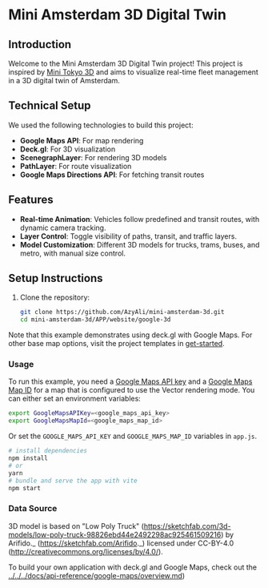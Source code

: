 # Mini Amsterdam 3D Digital Twin

## Introduction
Welcome to the Mini Amsterdam 3D Digital Twin project! This project is inspired by [Mini Tokyo 3D](https://minitokyo3d.com/) and aims to visualize real-time fleet management in a 3D digital twin of Amsterdam.

## Technical Setup
We used the following technologies to build this project:
- **Google Maps API**: For map rendering
- **Deck.gl**: For 3D visualization
- **ScenegraphLayer**: For rendering 3D models
- **PathLayer**: For route visualization
- **Google Maps Directions API**: For fetching transit routes

## Features
- **Real-time Animation**: Vehicles follow predefined and transit routes, with dynamic camera tracking.
- **Layer Control**: Toggle visibility of paths, transit, and traffic layers.
- **Model Customization**: Different 3D models for trucks, trams, buses, and metro, with manual size control.

## Setup Instructions
1. Clone the repository:
   ```bash
   git clone https://github.com/AzyAli/mini-amsterdam-3d.git
   cd mini-amsterdam-3d/APP/website/google-3d
   ```

Note that this example demonstrates using deck.gl with Google Maps. For other base map options, visit the project templates in [get-started](/examples/get-started).


### Usage

To run this example, you need a [Google Maps API key](https://developers.google.com/maps/documentation/javascript/get-api-key) and a [Google Maps Map ID](https://developers.google.com/maps/documentation/javascript/webgl) for a map that is configured to use the Vector rendering mode. You can either set an environment variables:

```bash
export GoogleMapsAPIKey=<google_maps_api_key>
export GoogleMapsMapId=<google_maps_map_id>
```

Or set the `GOOGLE_MAPS_API_KEY` and `GOOGLE_MAPS_MAP_ID` variables in `app.js`.

```bash
# install dependencies
npm install
# or
yarn
# bundle and serve the app with vite
npm start
```

### Data Source

3D model is based on "Low Poly Truck" (https://sketchfab.com/3d-models/low-poly-truck-98826ebd44e2492298ac925461509216) by Arifido._ (https://sketchfab.com/Arifido._) licensed under CC-BY-4.0 (http://creativecommons.org/licenses/by/4.0/).


To build your own application with deck.gl and Google Maps, check out the [../../../docs/api-reference/google-maps/overview.md](https://developers.google.com/maps/documentation/javascript/examples/3d/))

